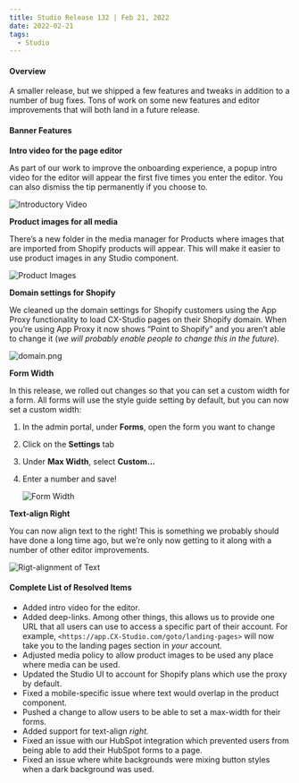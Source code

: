 ```yaml
---
title: Studio Release 132 | Feb 21, 2022
date: 2022-02-21
tags:
  - Studio
---
```


#### Overview

A smaller release, but we shipped a few features and tweaks in addition to a number of bug fixes. Tons of work on some
new features and editor improvements that will both land in a future release.

#### Banner Features

**Intro video for the page editor**

As part of our work to improve the onboarding experience, a popup intro video for the editor will appear the first five
times you enter the editor. You can also dismiss the tip permanently if you choose to.

![Introductory Video](/assets/studio/Screen_Shot_2022-02-24_at_11.10.37_AM.png)

**Product images for all media**

There’s a new folder in the media manager for Products where images that are imported from Shopify products will appear.
This will make it easier to use product images in any Studio component.

![Product Images](/assets/studio/Screen_Shot_2022-02-24_at_11.02.56_AM.png) 

**Domain settings for Shopify**

We cleaned up the domain settings for Shopify customers using the App Proxy functionality to load CX-Studio pages on
their
Shopify domain. When you’re using App Proxy it now shows “Point to Shopify” and you aren’t able to change it (*we will
probably enable people to change this in the future*).

![domain.png](/assets/studio/domain.png)

**Form Width**

In this release, we rolled out changes so that you can set a custom width for a form. All forms will use the style guide
setting by default, but you can now set a custom width:

1. In the admin portal, under **Forms**, open the form you want to change
2. Click on the **Settings** tab
3. Under **Max Width**, select **Custom...**
4. Enter a number and save!

   ![Form Width](/assets/studio/form-width.gif)

**Text-align Right**

You can now align text to the right! This is something we probably should have done a long time ago, but we’re only now
getting to it along with a number of other editor improvements.

![Rigt-alignment of Text](/assets/studio/Screen_Shot_2022-02-24_at_11.59.05_AM.png)

#### Complete List of Resolved Items

* Added intro video for the editor.
* Added deep-links. Among other things, this allows us to provide one URL that all users can use to access a specific
  part of their account. For example, `<https://app.CX-Studio.com/goto/landing-pages>` will now take you to the landing
  pages section in *your* account.
* Adjusted media policy to allow product images to be used any place where media can be used.
* Updated the Studio UI to account for Shopify plans which use the proxy by default.
* Fixed a mobile-specific issue where text would overlap in the product component.
* Pushed a change to allow users to be able to set a max-width for their forms.
* Added support for text-align *right.*
* Fixed an issue with our HubSpot integration which prevented users from being able to add their HubSpot forms to a
  page.
* Fixed an issue where white backgrounds were mixing button styles when a dark background was used.
